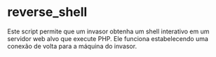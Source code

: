 # reverse_shell
Este script permite que um invasor obtenha um shell interativo em um servidor web alvo que execute PHP. Ele funciona estabelecendo uma conexão de volta para a máquina do invasor.
